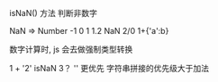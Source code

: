 isNaN() 方法 判断非数字

NaN => Number -1 0 1 1.2 NaN 2/0  1+{'a':b}

数字计算时, js 会去做强制类型转换

1 + '2' isNaN    3？
'' 更优先 字符串拼接的优先级大于加法